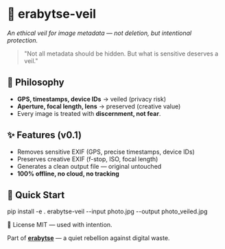 # 🧵 erabytse-veil  
*An ethical veil for image metadata — not deletion, but intentional protection.*

> "Not all metadata should be hidden. But what is sensitive deserves a veil."

## 🌿 Philosophy
- **GPS, timestamps, device IDs** → veiled (privacy risk)  
- **Aperture, focal length, lens** → preserved (creative value)  
- Every image is treated with **discernment, not fear**.

## ✨ Features (v0.1)
- Removes sensitive EXIF (GPS, precise timestamps, device IDs)  
- Preserves creative EXIF (f-stop, ISO, focal length)  
- Generates a clean output file — original untouched  
- **100% offline, no cloud, no tracking**

## 🚀 Quick Start

pip install -e .
erabytse-veil --input photo.jpg --output photo_veiled.jpg

📜 License
MIT — used with intention.


Part of **[erabytse](https://erabytse.github.io)** — a quiet rebellion against digital waste.
